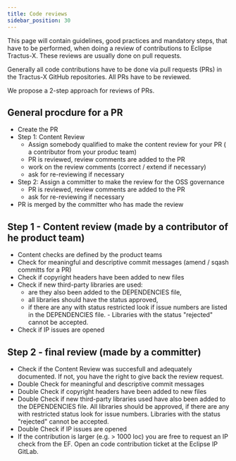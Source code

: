 ```yaml
---
title: Code reviews
sidebar_position: 30
---
```


This page will contain guidelines, good practices and mandatory steps, that have to be performed, when doing a review
of contributions to Eclipse Tractus-X. These reviews are usually done on pull requests.

Generally all code contributions have to be done via pull requests (PRs) in the Tractus-X GitHub repositories. All PRs have to be reviewed.

We propose a 2-step approach for reviews of PRs.

## General procdure for a PR

- Create the PR
- Step 1: Content Review
  - Assign somebody qualified to make the content review for your PR ( a contributor from your produc team)
  - PR is reviewed, review comments are added to the PR
  - work on the review comments (correct / extend if necessary)
  - ask for re-reviewing if necessary
- Step 2: Assign a committer to make the review for the OSS governance
  - PR is reviewed, review comments are added to the PR
  - ask for re-reviewing if necessary
- PR is merged by the committer who has made the review

## Step 1 - Content review (made by a contributor of he product team)

- Content checks are defined by the product teams
- Check for meaningful and descriptive commit messages (amend / sqash committs for a PR)
- Check if copyright headers have been added to new files
- Check if new third-party libraries are used:
  - are they also been added to the DEPENDENCIES file,
  - all libraries should have the status approved,
  - if there are any with status restricted look if issue numbers are listed in the DEPENDENCIES file.    - Libraries with the status "rejected" cannot be accepted.
- Check if IP issues are opened

## Step 2 - final review (made by a committer)

- Check if the Content Review was succesfull and adequately documented. If not, you have the right to give back the review request.
- Double Check for meaningful and descriptive commit messages
- Double Check if copyright headers have been added to new files
- Double Check if new third-party libraries used have also been added to the DEPENDENCIES file. All libraries should be approved, if there are any with restricted status look for issue numbers. Libraries with the status "rejected" cannot be accepted.
- Double Check if IP issues are opened
- If the contribution is larger (e.g. > 1000 loc) you are free to request an IP check from the EF. Open an code contribution ticket at the Eclipse IP GitLab.
